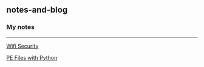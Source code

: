 ## notes-and-blog
### My notes

---------------

[Wifi Security](https://github.com/elifnurkarakoc/notes-and-blog/blob/master/Wifi%20Security/WifiSecurity.md)

[PE Files with Python](https://github.com/elifnurkarakoc/notes-and-blog/blob/master/Malware%20Analysis/PE_files_with_Python.ipynb)
